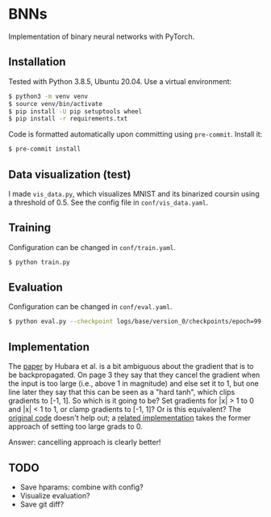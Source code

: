 # BNNs
Implementation of binary neural networks with PyTorch.

## Installation

Tested with Python 3.8.5, Ubuntu 20.04. Use a virtual environment:

```bash
$ python3 -m venv venv
$ source venv/bin/activate
$ pip install -U pip setuptools wheel
$ pip install -r requirements.txt
```

Code is formatted automatically upon committing using `pre-commit`. Install it:

```bash
$ pre-commit install
```

## Data visualization (test)

I made `vis_data.py`, which visualizes MNIST and its binarized coursin using a threshold of 0.5. See the config file in `conf/vis_data.yaml`.

## Training

Configuration can be changed in `conf/train.yaml`.

```bash
$ python train.py
```

## Evaluation

Configuration can be changed in `conf/eval.yaml`.

```bash
$ python eval.py --checkpoint logs/base/version_0/checkpoints/epoch=99-step-37499.ckpt
```

## Implementation

The [paper](https://papers.neurips.cc/paper/2016/hash/d8330f857a17c53d217014ee776bfd50-Abstract.html) by Hubara et al. is a bit ambiguous about the gradient that is to be backpropagated. On page 3 they say that they cancel the gradient when the input is too large (i.e., above 1 in magnitude) and else set it to 1, but one line later they say that this can be seen as a "hard tanh", which clips gradients to [-1, 1]. So which is it going to be? Set gradients for |x| > 1 to 0 and |x| < 1 to 1, or clamp gradients to [-1, 1]? Or is this equivalent? The [original code](https://github.com/itayhubara/BinaryNet.pytorch/blob/master/models/binarized_modules.py) doesn't help out; a [related implementation](https://github.com/nikvaessen/Rethinking-Binarized-Neural-Network-Optimization/blob/master/research_seed/bytorch/binary_neural_network.py) takes the former approach of setting too large grads to 0.

Answer: cancelling approach is clearly better!

## TODO

- Save hparams: combine with config?
- Visualize evaluation?
- Save git diff?
